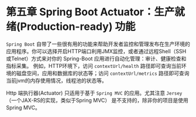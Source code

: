 # 第五章 Spring Boot Actuator：生产就绪(Production-ready) 功能

`Spring Boot` 自带了一些很有用的功能来帮助开发者监控和管理发布在生产环境的应用程序。你可以选择开启HTTP端口利用JMX监控，或者通过远程Shell（SSH或Telnet）方式来对你的 Spring-Boot 应用进行自动化管理：审计、健康检查和指标采集。
例如，HTTP环境下，访问 `contextUrl/health` 路径即可查询当前环境的磁盘空间，应用和数据库的状态等；访问 `contextUrl/metrics` 路径即可查询当前jvm的内存使用情况，线程池的状态等。

Http 端执行器(Actuator) 只适用于基于 `Spring MVC` 的应用。尤其注意 `Jersey `（一个JAX-RS的实现，类似于Spring MVC） 是不支持的，除非你的项目是使用 Spring MVC。


